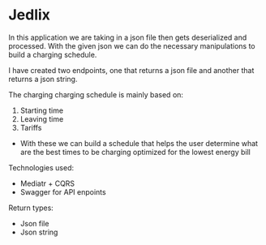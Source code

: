 # Jedlix

In this application we are taking in a json file then gets deserialized and processed.
With the given json we can do the necessary manipulations to build a charging schedule.

I have created two endpoints, one that returns a json file and another that returns a json string.

The charging charging schedule is mainly based on:

1. Starting time
2. Leaving time
3. Tariffs

- With these we can build a schedule that helps the user determine what are the best times to be charging optimized for the lowest energy bill

Technologies used:

- Mediatr + CQRS
- Swagger for API enpoints

Return types:
- Json file
- Json string 
